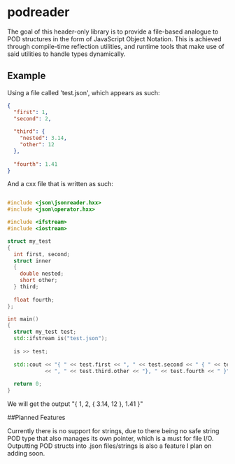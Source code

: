 # podreader

The goal of this header-only library is to provide a file-based analogue to POD structures in the form of
JavaScript Object Notation. This is achieved through compile-time reflection utilities, and runtime tools
that make use of said utilities to handle types dynamically.

## Example

Using a file called 'test.json', which appears as such:

```json
{
  "first": 1,
  "second": 2,
  
  "third": {
    "nested": 3.14,
    "other": 12
  },
  
  "fourth": 1.41
}
```

And a cxx file that is written as such:

```cpp

#include <json\jsonreader.hxx>
#include <json\operator.hxx>

#include <ifstream>
#include <iostream>

struct my_test
{
  int first, second;
  struct inner
  {
    double nested;
    short other;
  } third;
  
  float fourth;
};

int main()
{
  struct my_test test;
  std::ifstream is("test.json");
  
  is >> test;
  
  std::cout << "{ " << test.first << ", " << test.second << " { " << test.third.nested
            << ", " << test.third.other << "}, " << test.fourth << " }" << std::endl;
  
  return 0;
}

```

We will get the output "{ 1, 2, { 3.14, 12 }, 1.41 }"

##Planned Features

Currently there is no support for strings, due to there being no safe string POD type that also manages 
its own pointer, which is a must for file I/O. Outputting POD structs into .json files/strings is also 
a feature I plan on adding soon.
